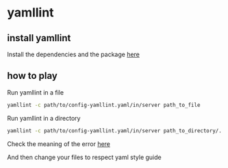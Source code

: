 # yamllint

## install yamllint

 Install the dependencies and the package [here](../../server/README.md#how-to-run-package-version)

## how to play

 Run yamllint in a file
```sh
yamllint -c path/to/config-yamllint.yaml/in/server path_to_file
```
 
Run yamllint in a directory
```sh
yamllint -c path/to/config-yamllint.yaml/in/server path_to_directory/.
```

 Check the meaning of the error [here](https://yamllint.readthedocs.io/en/stable/rules.html)

 And then change your files to respect yaml style guide